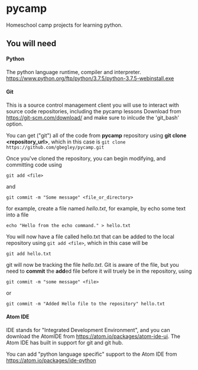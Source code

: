 # pycamp

Homeschool camp projects for learning python.


## You will need

#### Python
The python language runtime, compiler and interpreter.
https://www.python.org/ftp/python/3.7.5/python-3.7.5-webinstall.exe


#### Git 
This is a source control management client you will use to interact with source code repositories, including the pycamp lessons
Download from https://git-scm.com/download/ and make sure to inlcude the 'git_bash' option.

You can get ("git") all of the code from **pycamp** repository using **git clone <repository_url>**, which in this case is
`git clone https://github.com/gbegley/pycamp.git`

Once you've cloned the repository, you can begin modifying, and committing code using

`git add <file>` 

and

`git commit -m "Some message" <file_or_directory>`

for example, create a file named *hello.txt*, for example, by echo some text into a file

`echo "Hello from the echo command." > hello.txt`

You will now have a file called hello.txt that can be added to the local repository using `git add <file>`, which in this case will be

`git add hello.txt`

git will now be tracking the file *hello.txt*. Git is aware of the file, but you need to **commit** the **add**ed file before it will truely be in the repository, using 

`git commit -m "some message" <file>`

or

`git commit -m "Added Hello file to the repository" hello.txt`



#### Atom IDE
IDE stands for "Integrated Development Environment", and you can download the AtomIDE from 
https://atom.io/packages/atom-ide-ui. The Atom IDE has built in support for git and git hub.

You can add "python language specific" support to the Atom IDE from 
https://atom.io/packages/ide-python
